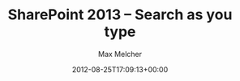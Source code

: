﻿---
title: SharePoint 2013 – Search as you type
author: Max Melcher
aliases:
   - "/post/2012-08-25-/"
2012: "08"
type: post
date: 2012-08-25T17:09:13+00:00
draft: true
url: /?p=329
categories:
  - Uncategorized

---
